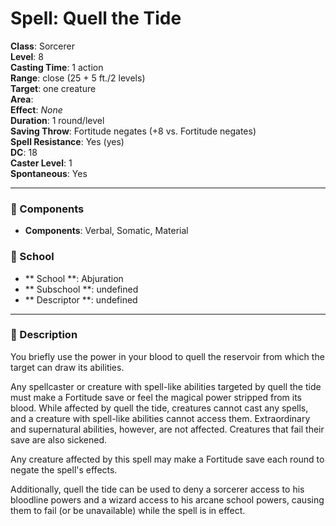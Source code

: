 
# Spell: Quell the Tide
**Class**: Sorcerer  
**Level**: 8  
**Casting Time**: 1 action  
**Range**: close (25 + 5 ft./2 levels)  
**Target**: one creature  
**Area**:   
**Effect**: _None_  
**Duration**: 1 round/level  
**Saving Throw**: Fortitude negates (+8 vs. Fortitude negates)  
**Spell Resistance**: Yes (yes)  
**DC**: 18  
**Caster Level**: 1  
**Spontaneous**: Yes

---

### 🔮 Components
- **Components**: Verbal, Somatic, Material

### 🏫 School
- ** School **: Abjuration
- ** Subschool **: undefined
- ** Descriptor **: undefined
---

### 📜 Description
You briefly use the power in your blood to quell the reservoir from which the target can draw its abilities.

Any spellcaster or creature with spell-like abilities targeted by quell the tide must make a Fortitude save or feel the magical power stripped from its blood. While affected by quell the tide, creatures cannot cast any spells, and a creature with spell-like abilities cannot access them. Extraordinary and supernatural abilities, however, are not affected. Creatures that fail their save are also sickened.

Any creature affected by this spell may make a Fortitude save each round to negate the spell's effects.

Additionally, quell the tide can be used to deny a sorcerer access to his bloodline powers and a wizard access to his arcane school powers, causing them to fail (or be unavailable) while the spell is in effect.
